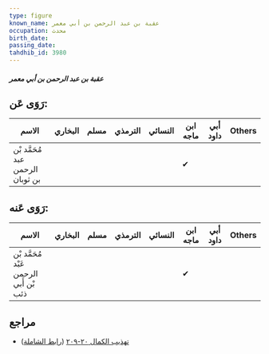 ```yaml
---
type: figure
known_name: عقبة بن عبد الرحمن بن أبي معمر
occupation: محدث
birth_date:
passing_date:
tahdhib_id: 3980
---
```

##### عقبة بن عبد الرحمن بن أبي معمر

## رَوَى عَن:
| الاسم                            | البخاري | مسلم | الترمذي | النسائي | ابن ماجه | أبي داود | Others |
| -------------------------------- | ------- | ---- | ------- | ------- | -------- | -------- | ------ |
| مُحَمَّد بْن عبد الرحمن بن ثوبان |         |      |         |         | ✔        |          |        |
## رَوَى عَنه:
| الاسم                                  | البخاري | مسلم | الترمذي | النسائي | ابن ماجه | أبي داود | Others |
| -------------------------------------- | ------- | ---- | ------- | ------- | -------- | -------- | ------ |
| مُحَمَّد بْن عَبْد الرحمن بْن أَبي ذئب |         |      |         |         | ✔        |          |        |
## مراجع
- [تهذيب الكمال ٢٠-٢٠٩](obsidian://open?vault=Tahdhib-al-Kamal&file=Figures/٣٩٨٠-عقبة%20بن%20عبد%20الرحمن%20بن%20أبي%20معمر) ([رابط الشاملة](https://shamela.ws/book/3722/10339))